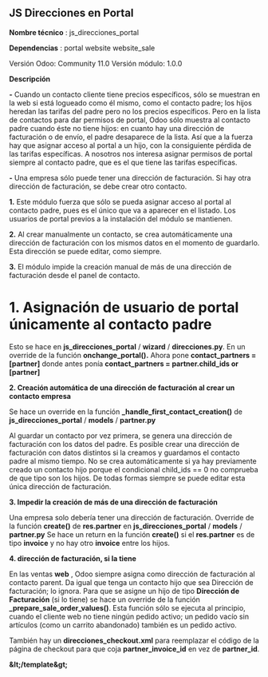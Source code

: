 ## JS Direcciones en Portal

**Nombre técnico** : js\_direcciones\_portal

**Dependencias** :
    portal
    website
    website\_sale

Versión Odoo: Community 11.0
Versión módulo: 1.0.0

**Descripción**

**-** Cuando un contacto cliente tiene precios específicos, sólo se muestran en la web si está logueado como él mismo, como el contacto padre; los hijos heredan las tarifas del padre pero no los precios específicos.
Pero en la lista de contactos para dar permisos de portal, Odoo sólo muestra al contacto padre cuando éste no tiene hijos: en cuanto hay una dirección de facturación o de envío, el padre desaparece de la lista. Así que a la fuerza hay que asignar acceso al portal a un hijo, con la consiguiente pérdida de las tarifas específicas.
A nosotros nos interesa asignar permisos de portal siempre al contacto padre, que es el que tiene las tarifas específicas.

**-** Una empresa sólo puede tener una dirección de facturación. Si hay otra dirección de facturación, se debe crear otro contacto.

**1.** Este módulo fuerza que sólo se pueda asignar acceso al portal al contacto padre, pues es el único que va a aparecer en el listado.
Los usuarios de portal previos a la instalación del módulo se mantienen.

**2.** Al crear manualmente un contacto, se crea automáticamente una dirección de facturación con los mismos datos en el momento de guardarlo. Esta dirección se puede editar, como siempre.

**3.** El módulo impide la creación manual de más de una dirección de facturación desde el panel de contacto.

# **1. Asignación de usuario de portal únicamente al contacto padre**

Esto se hace en **js\_direcciones\_portal** / **wizard** / **direcciones.py**.
En un override de la función **onchange\_portal().**
Ahora pone **contact\_partners = [partner]**
donde antes ponía **contact\_partners = partner.child\_ids or [partner]**

**2. Creación automática de una dirección de facturación al crear un contacto empresa**

Se hace un override en la función **\_handle\_first\_contact\_creation()** de **js\_direcciones\_portal** / **models** / **partner.py**

Al guardar un contacto por vez primera, se genera una dirección de facturación con los datos del padre.
Es posible crear una dirección de facturación con datos distintos si la creamos y guardamos el contacto padre al mismo tiempo.
No se crea automáticamente si ya hay previamente creado un contacto hijo porque el condicional child\_ids == 0 no comprueba de que tipo son los hijos.
De todas formas siempre se puede editar esta única dirección de facturación.

**3. Impedir la creación de más de una dirección de facturación**

Una empresa solo debería tener una dirección de facturación.
Override de la función **create()** de **res.partner** en **js\_direcciones\_portal** / **models** / **partner.py**
Se hace un return en la función **create()** si el **res.partner** es de tipo **invoice** y no hay otro **invoice** entre los hijos.

**4. dirección de facturación, si la tiene**

En las ventas **web** , Odoo siempre asigna como dirección de facturación al contacto parent. Da igual que tenga un contacto hijo que sea Dirección de facturación; lo ignora.
Para que se asigne un hijo de tipo **Dirección de Facturación** (si lo tiene) se hace un override de la función **\_prepare\_sale\_order\_values()**. Esta función sólo se ejecuta al principio, cuando el cliente web no tiene ningún pedido activo; un pedido vacío sin artículos (como un carrito abandonado) también es un pedido activo.

También hay un **direcciones\_checkout.xml** para reemplazar el código de la página de checkout para que coja **partner\_invoice\_id** en vez de **partner\_id**.

**\&lt;/template\&gt;**
